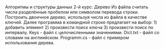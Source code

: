 Алгоритмы и структуры данных 2-й курс:
Дерево
Из файла  считать числа разделённые пробелом или символом перевода строки. Построить двоичное дерево, используя числа из файла в качестве ключей. 
Далее программа в командной строке предлагает на выбор: 1) добавить элемент 2) произвести поиск ключа 3) произвести поиск по интервалу.
Keys - файл с целочисленными значениями.
Dict.txt - файл со словами на англиийском.
Programm.cs - файл с примером использования дерева.
